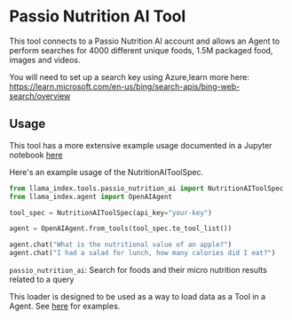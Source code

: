 # Passio Nutrition AI Tool

This tool connects to a Passio Nutrition AI account and allows an Agent to perform searches for 4000 different unique foods, 1.5M packaged food, images and videos.

You will need to set up a search key using Azure,learn more here: https://learn.microsoft.com/en-us/bing/search-apis/bing-web-search/overview

## Usage

This tool has a more extensive example usage documented in a Jupyter notebook [here](https://github.com/emptycrown/llama-hub/tree/main/llama_hub/tools/notebooks/bing_search.ipynb)

Here's an example usage of the NutritionAIToolSpec.

```python
from llama_index.tools.passio_nutrition_ai import NutritionAIToolSpec
from llama_index.agent import OpenAIAgent

tool_spec = NutritionAIToolSpec(api_key="your-key")

agent = OpenAIAgent.from_tools(tool_spec.to_tool_list())

agent.chat("What is the nutritional value of an apple?")
agent.chat("I had a salad for lunch, how many calories did I eat?")
```

`passio_nutrition_ai`: Search for foods and their micro nutrition results related to a query

This loader is designed to be used as a way to load data as a Tool in a Agent. See [here](https://github.com/emptycrown/llama-hub/tree/main) for examples.